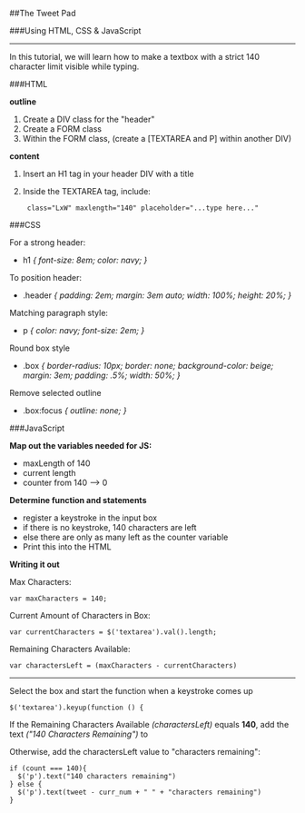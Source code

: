 ##The Tweet Pad

###Using HTML, CSS & JavaScript

--------

In this tutorial, we will learn how to make a textbox with a strict 140 character limit visible while typing.

###HTML

**outline**

1. Create a DIV class for the "header"
2. Create a FORM class
3. Within the FORM class, (create a [TEXTAREA and P] within another DIV)

**content**

1. Insert an H1 tag in your header DIV with a title
2. Inside the TEXTAREA tag, include:

        class="LxW" maxlength="140" placeholder="...type here..."

###CSS

For a strong header:

* h1 *{
  font-size: 8em;
  color: navy;
}*

To position header:

* .header *{
  padding: 2em;
  margin: 3em auto;
  width: 100%;
  height: 20%;
}*

Matching paragraph style:

* p *{
  color: navy;
  font-size: 2em;
}*

Round box style

* .box *{
  border-radius: 10px;
  border: none;
  background-color: beige;
  margin: 3em;
  padding: .5%;
  width: 50%;
}*

Remove selected outline

* .box:focus *{
  outline: none;
}*


###JavaScript

**Map out the variables needed for JS:**

* maxLength of 140
* current length
* counter from 140 --> 0

**Determine function and statements**

* register a keystroke in the input box
* if there is no keystroke, 140 characters are left
* else there are only as many left as the counter variable
* Print this into the HTML

**Writing it out**

Max Characters:

    var maxCharacters = 140;

Current Amount of Characters in Box:

    var currentCharacters = $('textarea').val().length;

Remaining Characters Available:

    var charactersLeft = (maxCharacters - currentCharacters)

-----------

Select the box and start the function when a keystroke comes up

    $('textarea').keyup(function () {

If the Remaining Characters Available *(charactersLeft)* equals **140**, add the text *("140 Characters Remaining")* to **<p>**
Otherwise, add the charactersLeft value to "characters remaining":

    if (count === 140){
      $('p').text("140 characters remaining")
    } else {
      $('p').text(tweet - curr_num + " " + "characters remaining")
    }
